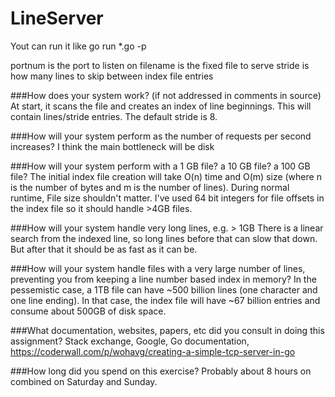 # LineServer

Yout can run it like go run *.go -p <portnum> <filename> <stride>

portnum is the port to listen on
filename is the fixed file to serve
stride is how many lines to skip between index file entries

###How does your system work? (if not addressed in comments in source)
At start, it scans the file and creates an index of line beginnings. This will contain lines/stride entries. The default stride is 8.

###How will your system perform as the number of requests per second increases?
I think the main bottleneck will be disk

###How will your system perform with a 1 GB file? a 10 GB file? a 100 GB file?
The initial index file creation will take O(n) time and O(m) size (where n is the number of bytes and m is the number of lines). During normal runtime, File size shouldn't matter. I've used 64 bit integers for file offsets in the index file so it should handle >4GB files.

###How will your system handle very long lines, e.g. > 1GB
There is a linear search from the indexed line, so long lines before that can slow that down. But after that it should be as fast as it can be.

###How will your system handle files with a very large number of lines, preventing you from keeping a line number based index in memory?
In the pessemistic case, a 1TB file can have ~500 billion lines (one character and one line ending). In that case, the index file will have ~67 billion entries and consume about 500GB of disk space.

###What documentation, websites, papers, etc did you consult in doing this assignment?
Stack exchange, Google, Go documentation, https://coderwall.com/p/wohavg/creating-a-simple-tcp-server-in-go

###How long did you spend on this exercise?
Probably about 8 hours on combined on Saturday and Sunday.
